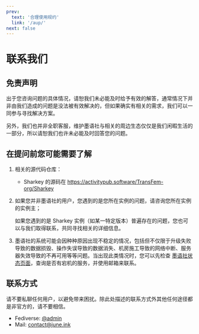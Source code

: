 ```yaml
---
prev:
  text: '合理使用规约'
  link: '/aup/' 
next: false
---
```

# 联系我们

## 免责声明

出于您咨询问题的具体情况，请恕我们未必能及时给予有效的解答，通常情况下并非由我们造成的问题是没法被有效解决的，但如果确实有相关的需求，我们可以一同参与寻找解决方案。

另外，我们也并非全职客服，维护墨语社与相关的周边生态仅仅是我们闲暇生活的一部分，所以请恕我们也许未必能及时回答您的问题。

## 在提问前您可能需要了解

1. 相关的源代码仓库：
    - Sharkey 的源码在 https://activitypub.software/TransFem-org/Sharkey 

2. 
    如果您并非墨语社的用户，您遇到的是您所在实例的问题，请咨询您所在实例的实例主；

    如果您遇到的是 Sharkey 实例（如某一特定版本）普遍存在的问题，您也可以与我们取得联系，共同寻找相关的详细信息。

3. 墨语社的系统可能会因种种原因出现不稳定的情况，包括但不仅限于升级失败导致的数据损毁、操作失误导致的数据消失、机房施工导致的网络中断、服务器失效导致的不再可用等等问题。当出现此类情况时，您可以先检查 [墨语社状态页面]，查询是否有宕机的服务，并使用邮箱来联系。

## 联系方式

请不要私聊任何用户，以避免带来困扰。除此处描述的联系方式外其他任何途径都是非官方的，请不要相信。

- Fediverse: [@admin](https://social.june.ink/@admin)
- Mail: [contact@june.ink](mailto:contact@june.ink)

[墨语社状态页面]: https://status.june.ink